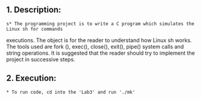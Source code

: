 ## 1. Description:
	s* The programming project is to write a C program which simulates the Linux sh for commands
executions. The object is for the reader to understand how Linux sh works. The tools used are fork
(), exec(), close(), exit(), pipe() system calls and string operations. It is suggested that the reader should
try to implement the project in successive steps.

## 2. Execution: 
	* To run code, cd into the 'Lab3' and run './mk'
